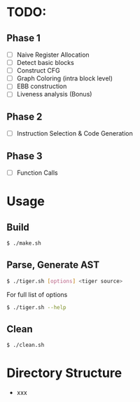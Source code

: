 # TODO:

## Phase 1
- [ ] Naive Register Allocation
- [ ] Detect basic blocks
- [ ] Construct CFG
- [ ] Graph Coloring (intra block level)
- [ ] EBB construction
- [ ] Liveness analysis (Bonus)

## Phase 2
- [ ] Instruction Selection & Code Generation


## Phase 3
- [ ] Function Calls

# Usage

## Build

```sh
$ ./make.sh
```

## Parse, Generate AST

```sh
$ ./tiger.sh [options] <tiger source>
```

For full list of options
```sh
$ ./tiger.sh --help
```

## Clean

```sh
$ ./clean.sh
```

# Directory Structure

- xxx

